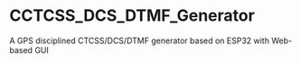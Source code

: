 # CCTCSS_DCS_DTMF_Generator
A GPS disciplined CTCSS/DCS/DTMF generator based on ESP32 with Web-based GUI
